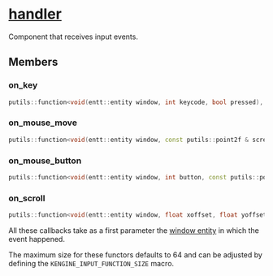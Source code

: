 # [handler](handler.hpp)

Component that receives input events.

## Members

### on_key

```cpp
putils::function<void(entt::entity window, int keycode, bool pressed), KENGINE_INPUT_FUNCTION_SIZE> on_key;
```

### on_mouse_move

```cpp
putils::function<void(entt::entity window, const putils::point2f & screen_coordinates, const putils::point2f & relative_movement), KENGINE_INPUT_FUNCTION_SIZE> on_mouse_move;
```

### on_mouse_button

```cpp
putils::function<void(entt::entity window, int button, const putils::point2f & screen_coordinates, bool pressed), KENGINE_INPUT_FUNCTION_SIZE> on_mouse_button;
```

### on_scroll

```cpp
putils::function<void(entt::entity window, float xoffset, float yoffset, const putils::point2f & screen_coordinates), KENGINE_INPUT_FUNCTION_SIZE)> on_scroll;
```

All these callbacks take as a first parameter the [window entity](../../render/data/window.md) in which the event happened.

The maximum size for these functors defaults to 64 and can be adjusted by defining the `KENGINE_INPUT_FUNCTION_SIZE` macro.